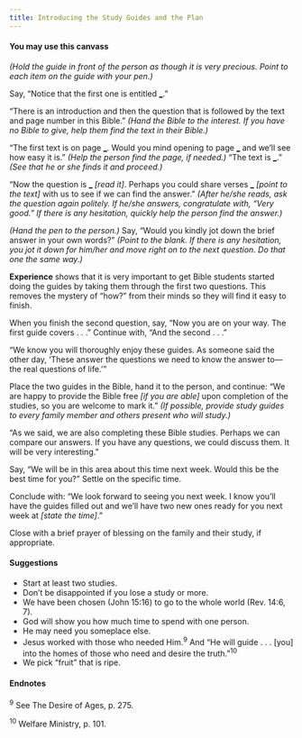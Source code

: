 ```yaml
---
title: Introducing the Study Guides and the Plan
---
```


#### You may use this canvass

_(Hold the guide in front of the person as though it is very precious. Point to each item on the guide with your pen.)_

Say, “Notice that the first one is entitled [_]().”

“There is an introduction and then the question that is followed by the text and page number in this Bible.” _(Hand the Bible to the interest. If you have no Bible to give, help them find the text in their Bible.)_

“The first text is on page [_](). Would you mind opening to page [_]() and we’ll see how easy it is.” _(Help the person find the page, if needed.)_ “The text is [_]().” _(See that he or she finds it and proceed.)_

“Now the question is [_]() _[read it]_. Perhaps you could share verses [_]() _[point to the text]_ with us to see if we can find the answer.” _(After he/she reads, ask the question again politely. If he/she answers, congratulate with, “Very good.” If there is any hesitation, quickly help the person find the answer.)_

_(Hand the pen to the person.)_ Say, “Would you kindly jot down the brief answer in your own words?” _(Point to the blank. If there is any hesitation, you jot it down for him/her and move right on to the next question. Do that one the same way.)_

**Experience** shows that it is very important to get Bible students started doing the guides by taking them through the first two questions. This removes the mystery of “how?” from their minds so they will find it easy to finish.

When you finish the second question, say, “Now you are on your way. The first guide covers . . .” Continue with, “And the second . . .”

“We know you will thoroughly enjoy these guides. As someone said the other day, ‘These answer the questions we need to know the answer to—the real questions of life.’”

Place the two guides in the Bible, hand it to the person, and continue: “We are happy to provide the Bible free _[if you are able]_ upon completion of the studies, so you are welcome to mark it.” _(If possible, provide study guides to every family member and others present who will study.)_

“As we said, we are also completing these Bible studies. Perhaps we can compare our answers. If you have any questions, we could discuss them. It will be very interesting.”

Say, “We will be in this area about this time next week. Would this be the best time for you?” Settle on the specific time.

Conclude with: “We look forward to seeing you next week. I know you’ll have the guides filled out and we’ll have two new ones ready for you next week at _[state the time]_.”

Close with a brief prayer of blessing on the family and their study, if appropriate.

#### Suggestions

- Start at least two studies.
- Don’t be disappointed if you lose a study or more.
- We have been chosen (John 15:16) to go to the whole world (Rev. 14:6, 7).
- God will show you how much time to spend with one person.
- He may need you someplace else.
- Jesus worked with those who needed Him.<sup>9</sup> And “He will guide . . . [you] into the homes of those who need and desire the truth.”<sup>10</sup>
- We pick “fruit” that is ripe.

#### Endnotes

<sup>9</sup> See The Desire of Ages, p. 275.

<sup>10</sup> Welfare Ministry, p. 101.